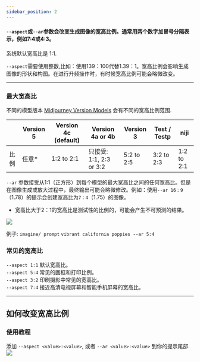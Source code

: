 ```yaml
---
sidebar_position: 2
---
```

#### `--aspect`或`--ar`参数会改变生成图像的宽高比例。通常用两个数字加冒号分隔表示，例如7:4或4:3。


系统默认宽高比是 1:1.  

`--aspect`需要使用整数,比如：使用139：100代替1.39：1。宽高比例会影响生成图像的形状和构图。在进行升频操作时，有时候宽高比例可能会略微改变。

* * *

### 最大宽高比

不同的模型版本 [Midjourney Version Models](https://docs.midjourney.com/models) 会有不同的宽高比例范围.

|         | Version 5 | Version 4c (default) | Version 4a or 4b    | Version 3          | Test / Testp | niji           |
|---------|-----------|----------------------|---------------------|--------------------|--------------|----------------|
| 比例  | 任意*      | 1:2 to 2:1            | 只接受: 1:1, 2:3 or 3:2 | 5:2 to 2:5         | 3:2 to 2:3   | 1:2 to 2:1     |


`--ar` 参数接受从1:1（正方形）到每个模型的最大宽高比之间的任何宽高比。但是在图像生成或放大过程中，最终输出可能会略微修改。例如：使用`--ar 16：9`（1.78）的提示会创建宽高比为`7：4`（1.75）的图像。

* 宽高比大于2：1的宽高比是测试性的比例的，可能会产生不可预测的结果。

![](https://cdn.document360.io/3040c2b6-fead-4744-a3a9-d56d621c6c7e/Images/Documentation/MJ_AspectRatioChart.png)

例子: `imagine/ prompt` `vibrant california poppies --ar 5:4`

### 常见的宽高比

`--aspect 1:1` 默认宽高比。  
`--aspect 5:4` 常见的画框和打印比例。  
`--aspect 3:2` 印刷摄影中常见的宽高比。  
`--aspect 7:4` 接近高清电视屏幕和智能手机屏幕的宽高比。

* * *

如何改变宽高比例
------------------------------

### 使用教程

添加 `--aspect <value>:<value>`, 或者 `--ar <value>:<value>` 到你的提示尾部.  
![](https://cdn.document360.io/3040c2b6-fead-4744-a3a9-d56d621c6c7e/Images/Documentation/MJ_Parameter_Aspect.gif)
